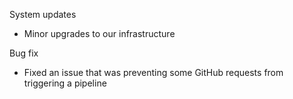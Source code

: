 System updates

* Minor upgrades to our infrastructure

Bug fix

* Fixed an issue that was preventing some GitHub requests from triggering a pipeline
